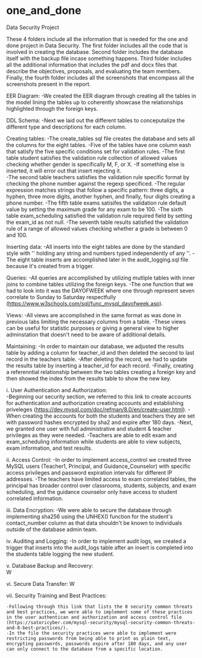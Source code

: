 # one_and_done
Data Security Project 

These 4 folders include all the information that is needed for the one and done project in Data Security. The first folder includes all the code that is involved in creating the database. Second folder includes the database itself with the backup file incase something happens. Third folder includes all the additional information that includes the pdf and docx files that describe the objectives, proposals, and evaluating the team members. Finally, the fourth folder includes all the screenshots that encompass all the screenshots present in the report. 

EER Diagram:
    -We created the EER diagram through creating all the tables in the model lining the tables up to coherently showcase the relationships highlighted through the foreign keys. 

DDL Schema:
    -Next we laid out the different tables to conceputalize the different type and descriptions for each column. 

Creating tables:
    -The create_tables sql file creates the database and sets all the columns for the eight tables.
    -Five of the tables have one column eash that satisfy the five specific conditions set for validation rules. 
    -The first table student satisfies the validation rule collection of allowed values checking whether gender is specifically M, F, or X. 
    -If something else is inserted, it will error out that insert rejecting it.  
    -The second table teachers satisfies the validation rule specific format by checking the phone number against the regexp specificed. 
    -The regular expression matches strings that follow a specific pattern: three digits, a hyphen, three more digits, another hyphen, and finally, four digits creating a phone number.
    -The fifth table exams satisifes the validation rule default value by setting the maximum grade for any exam to be 100. 
    -The sixth table exam_scheduling satisfied the validation rule required field by setting the exam_id as not null.
    -The seventh table results satisfied the validation rule of a range of allowed values checking whether a grade is between 0 and 100.

Inserting data:
    -All inserts into the eight tables are done by the standard style with '' holding any string and numbers typed independently of any ''.
    -The eight table inserts are accomplished later in the audit_logging.sql file because it's created from a trigger.

Queries: 
    -All queries are accomplished by utilizing mutliple tables with inner joins to combine tables utilizing the foreign keys.
    -The one function that we had to look into it was the DAYOFWEEK where one through represent seven correlate to Sunday to Saturday respectfully (https://www.w3schools.com/sql/func_mysql_dayofweek.asp).

Views:
    -All views are accomplished in the same format as was done in previous labs limiting the necessary columns from a table.
    -These views can be useful for statistic purposes or giving a general view to higher adminstation that doesn't need to be aware of additional details. 

Maintaining:
    -In order to maintain our database, we adjusted the results table by adding a column for teacher_id and then deleted the second to last record in the teachers table. 
    -After deleting the record, we had to update the results table by inserting a teacher_id for each record. 
    -Finally, creating a referenntial relationship between the two tables creating a foreign key and then showed the index from the results table to show the new key. 

i. User Authentication and Authorization:  
    -Beginning our security section, we referred to this link to create accounts for authentication and authorization creating accounts and establishing priveleges (https://dev.mysql.com/doc/refman/8.0/en/create-user.html).
    -When creating the accounts for both the students and teachers they are set with password hashes encrypted by sha2 and expire after 180 days. 
    -Next, we granted one user with full administrative and student & teacher privileges as they were needed.
    -Teachers are able to edit exam and exam_scheduling information while students are able to view subjects, exam information, and test results.

ii. Access Control: 
    -In order to implement access_control we created three MySQL users (Teacher1, Principal, and Guidance_Counselor) with specific access privileges and password expiration intervals for different IP addresses. 
    -The teachers have limited access to exam correlated tables, the principal has broader control over classrooms, students, subjects, and exam scheduling, and the guidance counselor only have access to student correlated information.

iii. Data Encryption:
    -We were able to secure the database through implementing sha256 using the UNHEX() function for the student's contact_number column as that data shouldn't be known to individuals outside of the database admin team.

iv. Auditing and Logging: 
    -In order to implement audit logs, we created a trigger that inserts into the audit_logs table after an insert is completed into the students table logging the new student. 

v. Database Backup and Recovery:  
    W

vi. Secure Data Transfer: 
    W

vii. Security Training and Best Practices: 

    -Following through this link that lists the 8 security common threats and best practices, we were able to implement some of these practices in the user authentican and authorization and access control file (https://satoricyber.com/mysql-security/mysql-security-common-threats-and-8-best-practices/).
    -In the file the security practices were able to implement were restricting passwords from being able to print as plain text, encrypting passwords, passwords expire after 180 days, and any user can only connect to the database from a specific location. 